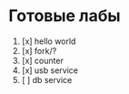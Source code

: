 # Готовые лабы


1) [x] hello world
2) [x] fork/?
3) [x] counter
4) [x] usb service
5) [ ] db service
